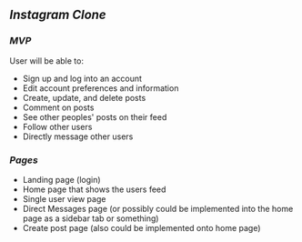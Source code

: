 ## *Instagram Clone*


### *MVP*
User will be able to:
- Sign up and log into an account
- Edit account preferences and information
- Create, update, and delete posts
- Comment on posts
- See other peoples' posts on their feed
- Follow other users 
- Directly message other users

### *Pages*
- Landing page (login)
- Home page that shows the users feed
- Single user view page 
- Direct Messages page (or possibly could be implemented into the home page as a sidebar tab or something)
- Create post page (also could be implemented onto home page)

